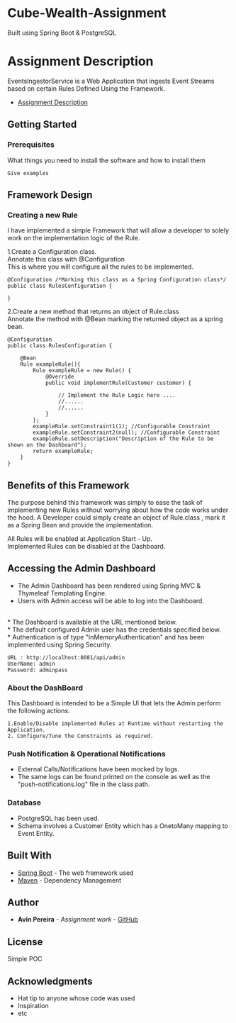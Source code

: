 # Cube-Wealth-Assignment
Built using Spring Boot & PostgreSQL

# Assignment Description

EventsIngestorService is a Web Application that ingests Event Streams based on certain Rules Defined Using the Framework.
* [Assignment Description](https://docs.google.com/document/d/104tTs8_A0LvlFxK0I7PCV0RZdQPvOim4x_khjv8Uis8/edit)
## Getting Started



### Prerequisites

What things you need to install the software and how to install them

```
Give examples
```
## Framework Design
### Creating a new Rule

I have implemented a simple Framework that will allow a developer to solely work on the implementation logic of the Rule.


1.Create a Configuration class.
<br/>
Annotate this class with @Configuration
<br/>
This is where you will configure all the rules to be implemented.



```
@Configuration /*Marking this class as a Spring Configuration class*/
public class RulesConfiguration {
    
}
```

2.Create a new method that returns an object of Rule.class
<br/>
Annotate the method with @Bean marking the returned object as a spring bean.

```
@Configuration
public class RulesConfiguration {

    @Bean
    Rule exampleRule(){
        Rule exampleRule = new Rule() {
            @Override
            public void implementRule(Customer customer) {

                // Implement the Rule Logic here ....
                //......
                //......
            }
        };
        exampleRule.setConstraint1(1); //Configurable Constraint
        exampleRule.setConstraint2(null); //Configurable Constraint
        exampleRule.setDescription("Description of the Rule to be shown on the Dashboard");
        return exampleRule;
    }
}
```



## Benefits of this Framework

The purpose behind this framework was simply to ease the task of implementing new Rules without worrying about how the code works under the hood.
A Developer could simply create an object of Rule.class , mark it as a Spring Bean and provide the implementation.

All Rules will be enabled at Application Start - Up.
<br/>
Implemented Rules can be disabled at the Dashboard. 

## Accessing the Admin Dashboard
* The Admin Dashboard has been rendered using Spring MVC & Thymeleaf Templating Engine.
* Users with Admin access will be able to log into the Dashboard.
<br/>
* The Dashboard is available at the URL mentioned below.
<br/>
* The default configured Admin user has the credentials specified below.
<br/>
* Authentication is of type "InMemoryAuthentication" and has been implemented using Spring Security.

```
URL : http://localhost:8081/api/admin
UserName: admin
Password: adminpass
```

### About the DashBoard
This Dashboard is intended to be a Simple UI that lets the Admin perform the following actions.
```
1.Enable/Disable implemented Rules at Runtime without restarting the Application.
2. Configure/Tune the Constraints as required.
```
### Push Notification & Operational Notifications
* External Calls/Notifications have been mocked by logs.
* The same logs can be found printed on the console as well as the "push-notifications.log" file in the class path.

### Database 
* PostgreSQL has been used.
* Schema involves a Customer Entity which has a OnetoMany mapping to Event Entity.
 
## Built With

* [Spring Boot](https://start.spring.io/) - The web framework used
* [Maven](https://maven.apache.org/) - Dependency Management


## Author

* **Avin Pereira** - *Assignment work* - [GitHub](https://github.com/PurpleBooth)


## License

Simple POC 

## Acknowledgments

* Hat tip to anyone whose code was used
* Inspiration
* etc


